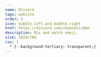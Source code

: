 ```yaml
---
name: Discord
tags: website
order: 2
icon: bubble.left.and.bubble.right
href: https://discord.com/channels/@me
description: Mix and match emoji
size: 1024x768
css: |
  * {--background-tertiary: transparent;}
---
```

        